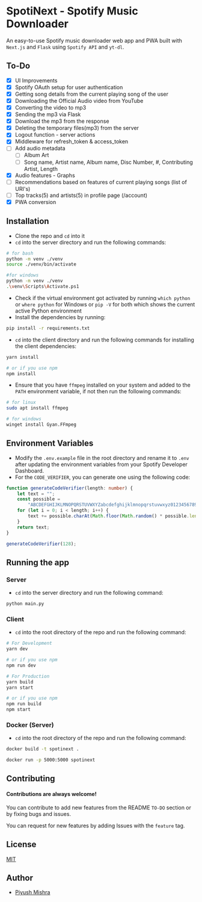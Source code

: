 # SpotiNext - Spotify Music Downloader 

An easy-to-use Spotify music downloader web app and PWA built with `Next.js` and `Flask` using `Spotify API` and `yt-dl`.

## To-Do

- [x] UI Improvements
- [x] Spotify OAuth setup for user authentication
- [x] Getting song details from the current playing song of the user
- [x] Downloading the Official Audio video from YouTube
- [x] Converting the video to mp3
- [x] Sending the mp3 via Flask
- [x] Download the mp3 from the response 
- [x] Deleting the temporary files(mp3) from the server
- [x] Logout function - server actions
- [x] Middleware for refresh_token & access_token
- [ ] Add audio metadata
	- [ ] Album Art
 	- [ ] Song name, Artist name, Album name, Disc Number, #, Contributing Artist, Length
- [x] Audio features - Graphs
- [ ] Recommendations based on features of current playing songs (list of URI's)
- [ ] Top tracks(5) and artists(5) in profile page (/account)
- [x] PWA conversion

## Installation

- Clone the repo and `cd` into it 
- `cd` into the server directory and run the following commands:
 
```bash
# for bash
python -m venv ./venv
source ./venv/bin/activate

#for windows
python -m venv ./venv
.\venv\Scripts\Activate.ps1
```
- Check if the virtual environment got activated by running `which python` or `where python` for Windows or ``pip -V`` for both which shows the current active Python environment
- Install the dependencies by running:

```bash
pip install -r requirements.txt
```
- `cd` into the client directory and run the following commands for installing the client dependencies:

```bash
yarn install

# or if you use npm
npm install
```
- Ensure that you have `ffmpeg` installed on your system and added to the `PATH` environment variable, if not then run the following commands:

```bash
# for linux
sudo apt install ffmpeg

# for windows
winget install Gyan.FFmpeg
```

## Environment Variables
- Modify the `.env.example` file in the root directory and rename it to `.env` after updating the environment variables from your Spotify Developer Dashboard.
- For the `CODE_VERIFIER`, you can generate one using the following code:

```ts
function generateCodeVerifier(length: number) {
	let text = "";
	const possible =
		"ABCDEFGHIJKLMNOPQRSTUVWXYZabcdefghijklmnopqrstuvwxyz0123456789";
	for (let i = 0; i < length; i++) {
		text += possible.charAt(Math.floor(Math.random() * possible.length));
	}
	return text;
}

generateCodeVerifier(128);
```

## Running the app

### Server
- `cd` into the server directory and run the following command:

```bash
python main.py
```

### Client
- `cd` into the root directory of the repo and run the following command:

```bash
# For Development
yarn dev 

# or if you use npm
npm run dev

# For Production
yarn build
yarn start

# or if you use npm
npm run build
npm start
```
### Docker (Server)
- `cd` into the root directory of the repo and run the following command:

```bash
docker build -t spotinext .

docker run -p 5000:5000 spotinext
```

## Contributing

#### Contributions are always welcome!

You can contribute to add new features from the README `TO-DO` section or by fixing bugs and issues.

You can request for new features by adding Issues with the `feature` tag.

## License

[MIT](https://choosealicense.com/licenses/mit/)

## Author

- [Piyush Mishra](https://github.com/DarthSalad)
